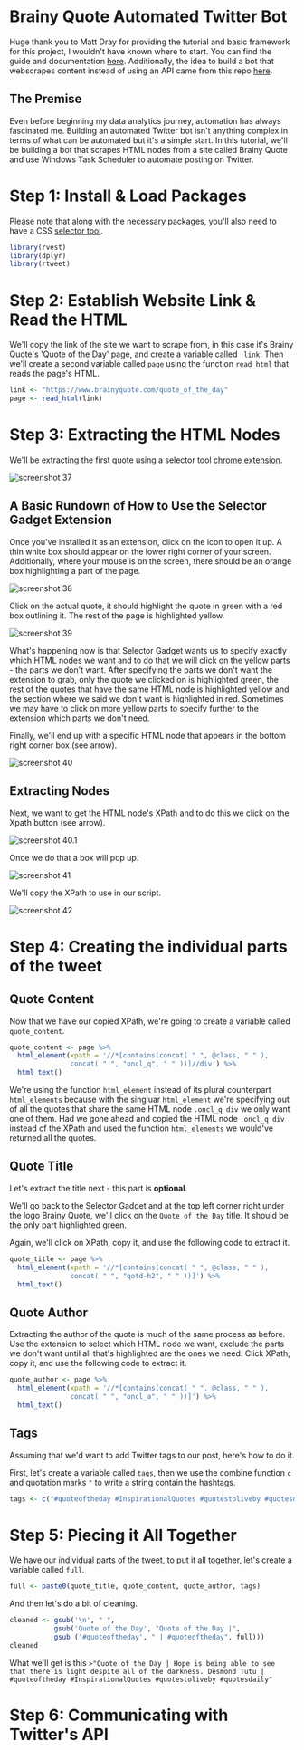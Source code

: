 # Brainy Quote Automated Twitter Bot

Huge thank you to Matt Dray for providing the tutorial and basic framework for this project, I wouldn't have known where to start. You can find the guide and documentation [here](https://github.com/matt-dray/londonmapbot). Additionally, the idea to build a bot that webscrapes content instead of using an API came from this repo [here](https://github.com/TimTeaFan/rstatspkgbot). 

## The Premise 
Even before beginning my data analytics journey, automation has always fascinated me. Building an automated Twitter bot isn't anything complex in terms of what can be automated but it's a simple start. In this tutorial, we'll be building a bot that scrapes HTML nodes from a site called Brainy Quote and use Windows Task Scheduler to automate posting on Twitter.  

# Step 1: Install & Load Packages
Please note that along with the necessary packages, you'll also need to have a CSS [selector tool](https://chrome.google.com/webstore/detail/selectorgadget/mhjhnkcfbdhnjickkkdbjoemdmbfginb?hl=en).
``` r
library(rvest)
library(dplyr)
library(rtweet)
```
# Step 2: Establish Website Link & Read the HTML
We'll copy the link of the site we want to scrape from, in this case it's Brainy Quote's 'Quote of the Day' page, and create a variable called ``` link```. Then we'll create a second variable called ```page``` using the function ``` read_html ``` that reads the page's HTML.
``` r
link <- "https://www.brainyquote.com/quote_of_the_day"
page <- read_html(link)
```
# Step 3: Extracting the HTML Nodes
We'll be extracting the first quote using a selector tool [chrome extension](https://chrome.google.com/webstore/detail/selectorgadget/mhjhnkcfbdhnjickkkdbjoemdmbfginb?hl=en). 

![screenshot 37](https://github.com/JoyCuratoR/brainyquotebot/blob/master/Screenshot%20(37).png)

## A Basic Rundown of How to Use the Selector Gadget Extension
Once you've installed it as an extension, click on the icon to open it up. A thin white box should appear on the lower right corner of your screen. Additionally, where your mouse is on the screen, there should be an orange box highlighting a part of the page. 

![screenshot 38](https://github.com/JoyCuratoR/brainyquotebot/blob/master/Screenshot%20(38).png)

Click on the actual quote, it should highlight the quote in green with a red box outlining it. The rest of the page is highlighted yellow.

![screenshot 39](https://github.com/JoyCuratoR/brainyquotebot/blob/master/Screenshot%20(39).png)

What's happening now is that Selector Gadget wants us to specify exactly which HTML nodes we want and to do that we will click on the yellow parts - the parts we don't want. After specifying the parts we don't want the extension to grab, only the quote we clicked on is highlighted green, the rest of the quotes that have the same HTML node is highlighted yellow and the section where we said we don't want is highlighted in red. Sometimes we may have to click on more yellow parts to specify further to the extension which parts we don't need.

Finally, we'll end up with a specific HTML node that appears in the bottom right corner box (see arrow).
  
![screenshot 40](https://github.com/JoyCuratoR/brainyquotebot/blob/master/Screenshot%20(40).png)

## Extracting Nodes
Next, we want to get the HTML node's XPath and to do this we click on the Xpath button (see arrow).

![screenshot 40.1](https://github.com/JoyCuratoR/brainyquotebot/blob/master/Screenshot%20(40.1).png)

Once we do that a box will pop up. 

![screenshot 41](https://github.com/JoyCuratoR/brainyquotebot/blob/master/Screenshot%20(41).png)

We'll copy the XPath to use in our script. 

![screenshot 42](https://github.com/JoyCuratoR/brainyquotebot/blob/master/Screenshot%20(42).png)

# Step 4: Creating the individual parts of the tweet

## Quote Content
Now that we have our copied XPath, we're going to create a variable called ``` quote_content ```. 

``` r
quote_content <- page %>%
  html_element(xpath = '//*[contains(concat( " ", @class, " " ),
               concat( " ", "oncl_q", " " ))]//div') %>%
  html_text()
```
We're using the function ```html_element``` instead of its plural counterpart ```html_elements``` because with the singluar ```html_element``` we're specifying out of all the quotes that share the same HTML node ```.oncl_q div``` we only want one of them. Had we gone ahead and copied the HTML node ```.oncl_q div``` instead of the XPath and used the function ```html_elements``` we would've returned all the quotes.

## Quote Title
Let's extract the title next - this part is **optional**.

We'll go back to the Selector Gadget and at the top left corner right under the logo Brainy Quote, we'll click on the ```Quote of the Day``` title. It should be the only part highlighted green. 

Again, we'll click on XPath, copy it, and use the following code to extract it.

``` r
quote_title <- page %>%
  html_element(xpath = '//*[contains(concat( " ", @class, " " ),
               concat( " ", "qotd-h2", " " ))]') %>%
  html_text()
```
## Quote Author
Extracting the author of the quote is much of the same process as before. Use the extension to select which HTML node we want, exclude the parts we don't want until all that's highlighted are the ones we need. Click XPath, copy it, and use the following code to extract it.

``` r
quote_author <- page %>%
  html_element(xpath = '//*[contains(concat( " ", @class, " " ),
               concat( " ", "oncl_a", " " ))]') %>%
  html_text()
```
## Tags
Assuming that we'd want to add Twitter tags to our post, here's how to do it. 

First, let's create a variable called ```tags```, then we use the combine function ```c``` and quotation marks ```"``` to write a string contain the hashtags. 
``` r
tags <- c("#quoteoftheday #InspirationalQuotes #quotestoliveby #quotesdaily")
```
# Step 5: Piecing it All Together
We have our individual parts of the tweet, to put it all together, let's create a variable called ```full```.
``` r
full <- paste0(quote_title, quote_content, quote_author, tags)
```
And then let's do a bit of cleaning. 
``` r
cleaned <- gsub('\n', " ", 
           gsub('Quote of the Day', "Quote of the Day |",
           gsub ('#quoteoftheday', " | #quoteoftheday", full)))
cleaned
```
What we'll get is this 
```>"Quote of the Day | Hope is being able to see that there is light despite all of the darkness. Desmond Tutu | #quoteoftheday #InspirationalQuotes #quotestoliveby #quotesdaily"```
# Step 6: Communicating with Twitter's API
